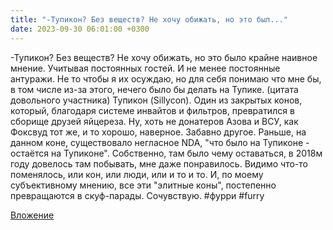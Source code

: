 ```yaml
---
title: "-Тупикон? Без веществ? Не хочу обижать, но это был..."
date: 2023-09-30 06:01:00 +0300
---
```


-Тупикон? Без веществ? Не хочу обижать, но это было крайне наивное мнение. Учитывая постоянных гостей. И не менее постоянные антуражи. Не то чтобы я их осуждаю, но для себя понимаю что мне бы, в том числе из-за этого, нечего было бы делать на Тупике.
(цитата довольного участника)
Тупикон (Sillycon).
Один из закрытых конов, который, благодаря системе инвайтов и фильтров, превратился в сборище друзей яйцереза. Ну, хоть не донатеров Азова и ВСУ, как Фоксвуд тот же, и то хорошо, наверное.
Забавно другое. Раньше, на данном коне, существовало негласное NDA, "что было на Тупиконе - остаётся на Тупиконе". Собственно, там было чему оставаться, в 2018м году довелось там побывать, мне даже понравилось.
Видимо что-то поменялось, или кон, или люди, или и то и то. И, по моему субъективному мнению, все эти "элитные коны", постепенно превращаются в скуф-парады. Сочувствую.
#фурри #furry

[Вложение](https://vk.com/video41076938_456239662)
